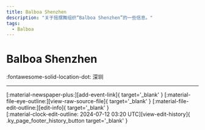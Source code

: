 ```yaml
---
title: Balboa Shenzhen
description: "关于摇摆舞组织“Balboa Shenzhen”的一些信息。"
tags:
  - Balboa
---
```


# Balboa Shenzhen

:fontawesome-solid-location-dot: 深圳  


---

<div class="ky_page_footer" markdown>
<div class="ky_page_footer_trailing" markdown="span">
[:material-newspaper-plus:][add-event-link]{ target='_blank' }
[:material-file-eye-outline:][view-raw-source-file]{ target='_blank' }
[:material-file-edit-outline:][edit-info]{ target='_blank' }
</div>
<div class="ky_page_footer_leading" markdown="span">
[:material-clock-edit-outline: 2024-07-12 03:20 UTC][view-edit-history]{ .ky_page_footer_history_button target='_blank' }
</div>
</div>

[add-event-link]: https://github.com/swingdance/events/issues/new?assignees=&labels=add+event&projects=&template=02-add_entity.yml&title=%5Bcn%5D%20%3CName%3E&region=cn&province=Guangdong&city=Shenzhen&org_id=balboa-shenzhen "添加活动"
[view-raw-source-file]: https://github.com/swingdance/orgs/blob/main/cn/balboa-shenzhen.json "查看原始源文件"
[edit-info]: https://github.com/swingdance/orgs/issues/new?assignees=&labels=update+org&projects=&template=03-update_entity.yml&title=%5Bcn%5D%20Balboa%20Shenzhen&region=cn&id=balboa-shenzhen&name=Balboa%20Shenzhen "编辑信息"

[view-edit-history]: https://github.com/swingdance/orgs/commits/main/cn/balboa-shenzhen.json "查看编辑历史"
